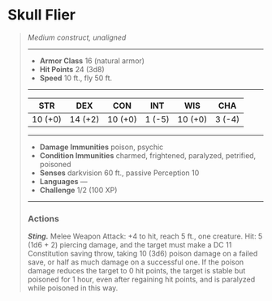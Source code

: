 # Skull Flier
>*Medium construct, unaligned*
>___
>- **Armor Class** 16 (natural armor)
>- **Hit Points** 24 (3d8)
>- **Speed** 10 ft., fly 50 ft.
>___
>|STR|DEX|CON|INT|WIS|CHA|
>|:---:|:---:|:---:|:---:|:---:|:---:|
>|10 (+0)|14 (+2)|10 (+0)|1 (-5)|10 (+0)|3 (-4)|
>___
>- **Damage Immunities** poison, psychic
>- **Condition Immunities** charmed, frightened, paralyzed, petrified, poisoned
>- **Senses** darkvision 60 ft., passive Perception 10
>- **Languages** —
>- **Challenge** 1/2 (100 XP)
>___
>### Actions
>***Sting.*** Melee Weapon Attack: +4 to hit, reach 5 ft., one creature. Hit: 5 (1d6 + 2) piercing damage, and the target must make a DC 11 Constitution saving throw, taking 10 (3d6) poison damage on a failed save, or half as much damage on a successful one. If the poison damage reduces the target to 0 hit points, the target is stable but poisoned for 1 hour, even after regaining hit points, and is paralyzed while poisoned in this way.